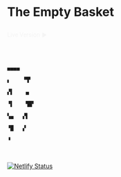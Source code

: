 # The Empty Basket

<div
  style='font-family: Avenir, Roboto, Arial; cursor: pointer;'
  href="https://the-empty-basket.netlify.app/"
>
  <a style='color: #f4f4f4; text-decoration: none;'>Live Version
  <span style='font-size: 24px; top: 3px; position: relative;' >&#8227;</span>
  </a>
</div>
<pre>

                                                                                                 ▄▄▄▄
                                                                                              ▖    ▝▜▘
                                                                                             ▞▌    ▄
                                                                                             ▝▌    ▜█▘
                                                                                              ▚▄   ▞▌
                                                                                              ▝█   ▞
                                                                                               ▝

</pre>

[![Netlify Status](https://api.netlify.com/api/v1/badges/ddb3add3-8edb-4bca-986a-5406b1ac7ee3/deploy-status)](https://app.netlify.com/sites/the-empty-basket/deploys)
